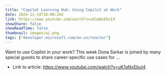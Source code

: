 ```yaml
---
title: "Copilot Learning Hub: Using Copilot at Work"
date: 2024-11-14T18:00:24Z
link: https://www.youtube.com/watch?v=uK1qNxEbuI4
showShare: false
showReadTime: false
thumbnail: images/ai.png
tags: ["developer.microsoft.com/en-us/reactor"]
---
```

Want to use Copilot in your work? This week Dona Sarkar is joined by many special guests to share career-specific use cases for ...

- Link to article: https://www.youtube.com/watch?v=uK1qNxEbuI4